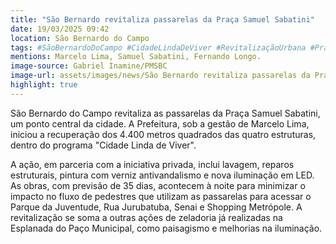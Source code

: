```yaml
---
title: "São Bernardo revitaliza passarelas da Praça Samuel Sabatini"
date: 19/03/2025 09:42
location: São Bernardo do Campo
tags: #SãoBernardoDoCampo #CidadeLindaDeViver #RevitalizaçãoUrbana #PraçaSamuelSabatini #PrefeituraSBC #MarceloLima #ObrasNaCidade #ParqueDaJuventude #MobilidadeUrbana #InfraestruturaUrbana #abc360noticias
mentions: Marcelo Lima, Samuel Sabatini, Fernando Longo.
image-source: Gabriel Inamine/PMSBC
image-url: assets/images/news/São Bernardo revitaliza passarelas da Praça Samuel Sabatini.jpg
highlight: true
---
```


São Bernardo do Campo revitaliza as passarelas da Praça Samuel Sabatini, um ponto central da cidade. A Prefeitura, sob a gestão de Marcelo Lima, iniciou a recuperação dos 4.400 metros quadrados das quatro estruturas, dentro do programa "Cidade Linda de Viver".

A ação, em parceria com a iniciativa privada, inclui lavagem, reparos estruturais, pintura com verniz antivandalismo e nova iluminação em LED. As obras, com previsão de 35 dias, acontecem à noite para minimizar o impacto no fluxo de pedestres que utilizam as passarelas para acessar o Parque da Juventude, Rua Jurubatuba, Senai e Shopping Metrópole. A revitalização se soma a outras ações de zeladoria já realizadas na Esplanada do Paço Municipal, como paisagismo e melhorias na iluminação.
